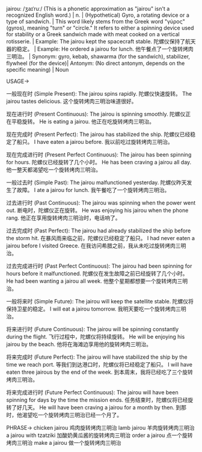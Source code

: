jairou: /ʒaɪˈruː/ (This is a phonetic approximation as "jairou" isn't a recognized English word.) | n. |  (Hypothetical) Gyro, a rotating device or a type of sandwich. |  This word likely stems from the Greek word "γύρος" (gyros), meaning "turn" or "circle."  It refers to either a spinning device used for stability or a Greek sandwich made with meat cooked on a vertical rotisserie. | Example: The jairou kept the spacecraft stable. 陀螺仪保持了航天器的稳定。 | Example: He ordered a jairou for lunch. 他午餐点了一个旋转烤肉三明治。 | Synonym: gyro, kebab, shawarma (for the sandwich), stabilizer, flywheel (for the device)| Antonym:  (No direct antonym, depends on the specific meaning) | Noun


USAGE->

一般现在时 (Simple Present):
The jairou spins rapidly. 陀螺仪快速旋转。
The jairou tastes delicious.  这个旋转烤肉三明治味道很好。

现在进行时 (Present Continuous):
The jairou is spinning smoothly. 陀螺仪正在平稳旋转。
He is eating a jairou. 他正在吃旋转烤肉三明治。

现在完成时 (Present Perfect):
The jairou has stabilized the ship. 陀螺仪已经稳定了船只。
I have eaten a jairou before. 我以前吃过旋转烤肉三明治。

现在完成进行时 (Present Perfect Continuous):
The jairou has been spinning for hours. 陀螺仪已经旋转了几个小时。
He has been craving a jairou all day. 他一整天都渴望吃一个旋转烤肉三明治。


一般过去时 (Simple Past):
The jairou malfunctioned yesterday. 陀螺仪昨天发生了故障。
I ate a jairou for lunch. 我午餐吃了一个旋转烤肉三明治。

过去进行时 (Past Continuous):
The jairou was spinning when the power went out.  断电时，陀螺仪正在旋转。
He was enjoying his jairou when the phone rang. 他正在享用旋转烤肉三明治时，电话响了。


过去完成时 (Past Perfect):
The jairou had already stabilized the ship before the storm hit.  在暴风雨来临之前，陀螺仪已经稳定了船只。
I had never eaten a jairou before I visited Greece. 在我访问希腊之前，我从未吃过旋转烤肉三明治。


过去完成进行时 (Past Perfect Continuous):
The jairou had been spinning for hours before it malfunctioned. 陀螺仪在发生故障之前已经旋转了几个小时。
He had been wanting a jairou all week. 他整个星期都想要一个旋转烤肉三明治。


一般将来时 (Simple Future):
The jairou will keep the satellite stable. 陀螺仪将保持卫星的稳定。
I will eat a jairou tomorrow. 我明天要吃一个旋转烤肉三明治。


将来进行时 (Future Continuous):
The jairou will be spinning constantly during the flight. 飞行过程中，陀螺仪将持续旋转。
He will be enjoying his jairou by the beach. 他将在海滩边享用他的旋转烤肉三明治。

将来完成时 (Future Perfect):
The jairou will have stabilized the ship by the time we reach port. 等我们到达港口时，陀螺仪将已经稳定了船只。
I will have eaten three jairous by the end of the week. 到本周末，我将已经吃了三个旋转烤肉三明治。

将来完成进行时 (Future Perfect Continuous):
The jairou will have been spinning for days by the time the mission ends. 任务结束时，陀螺仪将已经旋转了好几天。
He will have been craving a jairou for a month by then. 到那时，他渴望吃一个旋转烤肉三明治已经一个月了。



PHRASE->
chicken jairou 鸡肉旋转烤肉三明治
lamb jairou 羊肉旋转烤肉三明治
a jairou with tzatziki  加酸奶黄瓜酱的旋转烤肉三明治
order a jairou 点一个旋转烤肉三明治
make a jairou 做一个旋转烤肉三明治
